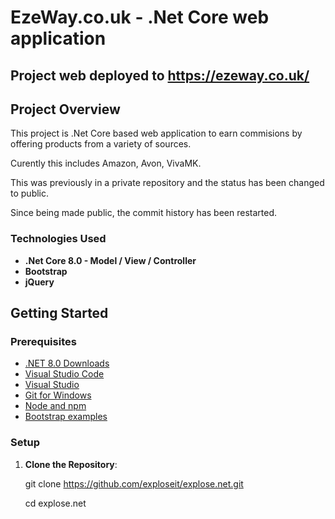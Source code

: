 
# EzeWay.co.uk - .Net Core web application

## Project web deployed to https://ezeway.co.uk/

## Project Overview
This project is .Net Core based web application to earn commisions by offering products from a variety of sources.

Curently this includes Amazon, Avon, VivaMK.

This was previously in a private repository and the status has been changed to public.

Since being made public, the commit history has been restarted.



### Technologies Used
- **.Net Core 8.0 - Model / View / Controller**
- **Bootstrap**
- **jQuery**

## Getting Started

### Prerequisites

- [.NET 8.0 Downloads](https://dotnet.microsoft.com/en-us/download/dotnet/8.0)
- [Visual Studio Code](https://code.visualstudio.com/)
- [Visual Studio](https://visualstudio.microsoft.com/)
- [Git for Windows](https://gitforwindows.org/)
- [Node and npm](https://nodejs.org/en)
- [Bootstrap examples](https://getbootstrap.com/docs/5.3/examples/)

### Setup

1. **Clone the Repository**:

   git clone https://github.com/exploseit/explose.net.git
   
   cd explose.net

   
